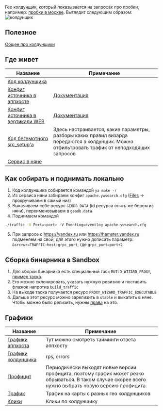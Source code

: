 Гео колдунщик, который показывается на запросах про пробки, например: [пробки в москве](https://yandex.ru/search/?lr=213&text=пробки%20в%20москве).
Выглядит следующим образом:
![колдунщик](https://jing.yandex-team.ru/files/ianaval/Screen%20Shot%202020-09-02%20at%205.49.38%20PM.png)

## Полезное
[Общее про колдунщики](https://wiki.yandex-team.ru/users/ianaval/serp-wizards/)

## Где живет
| Название | Примечание |
|----------|------------|
| [Код колдунщика](https://a.yandex-team.ru/arc/trunk/arcadia/extsearch/wizards/traffic)| |
| [Конфиг источника в аппхосте](https://a.yandex-team.ru/arc/trunk/arcadia/apphost/conf/backends/TRAFFIC.json)| [Документация](https://doc.yandex-team.ru/apphost/pages/backends.html) |
| [Конфиг источника в вертикали WEB](https://a.yandex-team.ru/arc/trunk/arcadia/apphost/conf/verticals/WEB/web.json?rev=7306554#L4956)| [Документация](https://doc.yandex-team.ru/apphost/pages/nodes.html) |
| [Код бегемотного src_setup'а](https://a.yandex-team.ru/arc/trunk/arcadia/search/begemot/rules/src_setup/traffic)| Здесь настраивается, какие параметры, разборы каких правил визарда передаются в колдунщик. Можно отфильтровать трафик от неподходящих запросов|
| [Сервис в няне](https://nanny.yandex-team.ru/ui/#/services/catalog/traffic_proxywizard_yp) | |

## Как собирать и поднимать локально
1. Код колдунщика собирается командой ```ya make -r```
2. Из сервиса няни забираем конфиг ```apache.ywsearch.cfg```
   ([Files](https://nanny.yandex-team.ru/ui/#/services/catalog/traffic_proxywizard_yp/files) -> прокручиваем в самый низ)
3. Выкачиваем себе ресурс ```GEODB_DATA``` (id ресурса опять же берем из няни), переименовываем в ```geodb.data```
4. Поднимаем командой
```bash
./traffic -V Port=<port> -V EventLog=eventlog apache.ywsearch.cfg
```
5. При запросе с https://yandex.ru или https://hamster.yandex.ru подменяем на свой, для этого нужно дописать параметр: ```&srcrwr=TRAFFIC:host:grpc_port```, где ```grpc_port=port+2```

## Сборка бинарника в Sandbox
1. Для сборки бинарника есть специальный таск ```BUILD_WIZARD_PROXY```, [пример таска](https://sandbox.yandex-team.ru/task/722665295/view).
2. Его можно склонировать, указать нужную ревизию и поставить флажок напротив ```build_traffic```
3. На выходе таска получается ресурс ```PROXY_WIZARD_TRAFFIC_EXECUTABLE```
4. Дальше этот ресурс можно зарелизить в ```stable``` и выкатить в няне. Чтобы можно было релизить, нужны [права](https://a.yandex-team.ru/arc/trunk/arcadia/sandbox/projects/common/proxy_wizard/executable_types.py?rev=7310925#L132) на это.

## Графики
| Название | Примечание |
| -------- | ---------- |
| [Графики аппхоста](https://yasm.yandex-team.ru/menu/apphost/WEB/web/TRAFFIC/) | Тут можно смотреть тайминги ответа аппхосту |
| [Графики колдунщика](https://yasm.yandex-team.ru/chart/itype=proxywizard;ctype=prestable,prod;prj=traffic-proxywizard-yp;hosts=ASEARCH;graphs=%7Bunistat-num_requests_dmmm,unistat-num_errors_dmmm,unistat-num_successes_dmmm%7D/) | rps, errors |
| [Профицит](https://solomon.yandex-team.ru/?project=blender&cluster=production&service=surplus&l.serp_type=desktop%7Ctouch&l.kind=win-minus-loss*&l.prefix=wiz&l.domain=ru&l.version=v6.1.b&l.pixel=pixel&l.name=traffic&graph=auto&stack=false&checks=-&autorefresh=y&b=365d&e=) | Периодически выходят новые версии профицита, поэтому график может резко обрываться. В таком случае скорее всего нужно выбрать новую версию профицита. |
| [Трафик](https://datalens.yandex-team.ru/a9tdtbo8g8x46-performance-geoservices?tab=8l) | Трафик на карты с разных гео колдунщиков |
| [Клики](https://solomon.yandex-team.ru/?project=udp_click_metrics&cluster=prod&service=clicks_by_device&l.sensor=click&l.host=all&l.service_name=web&l.wizard=traffic&graph=auto&l.device=*) | Клики по колдунщику |
